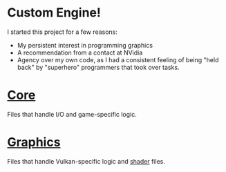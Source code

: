 # Custom Engine!

I started this project for a few reasons:
- My persistent interest in programming graphics
- A recommendation from a contact at NVidia
- Agency over my own code, as I had a consistent feeling of being "held back" 
by "superhero" programmers that took over tasks.

# [Core](https://github.com/Kaylubkiss/Project-Samples/tree/main/Personal%20Projects/Unnamed%20Vulkan%20Engine/Core)
Files that handle I/O and game-specific logic.

# [Graphics](https://github.com/Kaylubkiss/Project-Samples/tree/main/Personal%20Projects/Unnamed%20Vulkan%20Engine/Graphics)
Files that handle Vulkan-specific logic and [shader](https://github.com/Kaylubkiss/Project-Samples/tree/main/Personal%20Projects/Unnamed%20Vulkan%20Engine/Graphics/shaders) files.



